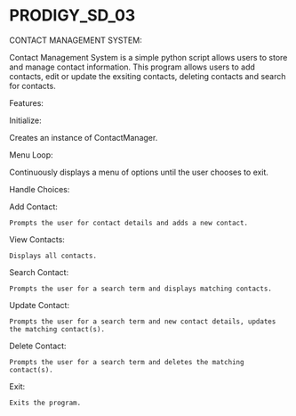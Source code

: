 # PRODIGY_SD_03

CONTACT MANAGEMENT SYSTEM:

Contact Management System is a simple python script allows users to store and manage contact information. This program allows users to add contacts, edit or update the exsiting contacts, deleting contacts and search for contacts.

Features:

Initialize: 
  
  Creates an instance of ContactManager.
  
Menu Loop: 

  Continuously displays a menu of options until the user chooses to exit.
  
Handle Choices:

  Add Contact: 
  
    Prompts the user for contact details and adds a new contact.
  
  View Contacts: 
  
    Displays all contacts.

Search Contact: 

    Prompts the user for a search term and displays matching contacts.

Update Contact: 
  
    Prompts the user for a search term and new contact details, updates the matching contact(s).

Delete Contact: 

    Prompts the user for a search term and deletes the matching contact(s).

Exit: 
  
    Exits the program.
